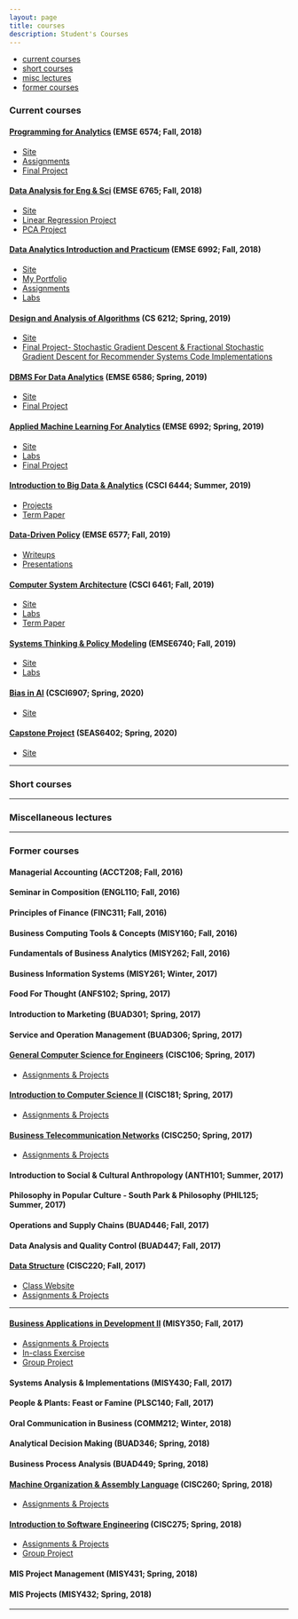 ```yaml
---
layout: page
title: courses
description: Student's Courses
---
```


<div class="navbar">
    <div class="navbar-inner">
        <ul class="nav">
            <li><a href="#current">current courses</a></li>
            <li><a href="#shortcourses">short courses</a></li>
            <li><a href="#misc">misc lectures</a></li>
            <li><a href="#old">former courses</a></li>
        </ul>
    </div>
</div>


### <a name="current"></a>Current courses

#### [Programming for Analytics](http://www2.seas.gwu.edu/~bhagiweb/emse6574/) (EMSE 6574; Fall, 2018)
- [Site](http://www2.seas.gwu.edu/~bhagiweb/emse6574/)
- [Assignments](https://github.com/oliviapy960825/oliviapy960825.github.io/tree/master/Assignments/Programming%20for%20Analytics)
- [Final Project](https://github.com/oliviapy960825/oliviapy960825.github.io/tree/master/Assignments/Programming%20for%20Analytics/project)


#### [Data Analysis for Eng & Sci](https://www2.seas.gwu.edu/~dorpjr/EMSE271/Coursefiles.html) (EMSE 6765; Fall, 2018)
- [Site](https://www2.seas.gwu.edu/~dorpjr/EMSE271/Coursefiles.html)
- [Linear Regression Project](https://github.com/oliviapy960825/oliviapy960825.github.io/tree/master/Assignments/Data%20Analysis%20for%20Eng%20%26%20Sci/Linear%20Regression%20Project)
- [PCA Project](https://github.com/oliviapy960825/oliviapy960825.github.io/tree/master/Assignments/Data%20Analysis%20for%20Eng%20%26%20Sci/PCA%20Project)

#### [Data Analytics Introduction and Practicum](http://bsharvey.github.io) (EMSE 6992; Fall, 2018)

- [Site](https://github.com/oliviapy960825/oliviapy960825.github.io/tree/master/Assignments/Data%20Analytics%20Introduction%20and%20Practicum)
- [My Portfolio](https://oliviapy960825.github.io/)
- [Assignments](https://github.com/oliviapy960825/oliviapy960825.github.io/tree/master/Assignments/Data%20Analytics%20Introduction%20and%20Practicum)
- [Labs](https://github.com/bsharvey/EMSEDataAnalytics/tree/master/EMSE6992_Labs)


#### [Design and Analysis of Algorithms](https://github.com/oliviapy960825/oliviapy960825.github.io/tree/master/Assignments/Design%20and%20Analysis%20of%20Algorithms) (CS 6212; Spring, 2019)
- [Site](https://github.com/oliviapy960825/oliviapy960825.github.io/tree/master/Assignments/Design%20and%20Analysis%20of%20Algorithms)
- [Final Project- Stochastic Gradient Descent & Fractional Stochastic Gradient Descent for Recommender Systems Code Implementations](https://github.com/oliviapy960825/oliviapy960825.github.io/blob/master/Assignments/Design%20and%20Analysis%20of%20Algorithms/SGD%20and%20FSGD%20for%20Recommender%20Systems%20Code%20Implementation.ipynb)


#### [DBMS For Data Analytics](https://github.com/oliviapy960825/oliviapy960825.github.io/tree/master/Assignments/DBMS%20for%20Data%20Analytics) (EMSE 6586; Spring, 2019)
- [Site](https://github.com/oliviapy960825/oliviapy960825.github.io/tree/master/Assignments/DBMS%20for%20Data%20Analytics)
- [Final Project](https://github.com/oliviapy960825/oliviapy960825.github.io/tree/master/Assignments/DBMS%20for%20Data%20Analytics/Project)

#### [Applied Machine Learning For Analytics](https://github.com/oliviapy960825/oliviapy960825.github.io/tree/master/Assignments/Applied%20Machine%20Learning%20for%20Analytics) (EMSE 6992; Spring, 2019)
- [Site](https://github.com/oliviapy960825/oliviapy960825.github.io/tree/master/Assignments/Applied%20Machine%20Learning%20for%20Analytics)
- [Labs](https://github.com/oliviapy960825/oliviapy960825.github.io/tree/master/Assignments/Applied%20Machine%20Learning%20for%20Analytics)
- [Final Project](https://github.com/oliviapy960825/oliviapy960825.github.io/tree/master/Assignments/Applied%20Machine%20Learning%20for%20Analytics/Final%20Project)


#### [Introduction to Big Data & Analytics]() (CSCI 6444; Summer, 2019)
- [Projects](https://github.com/oliviapy960825/oliviapy960825.github.io/tree/master/Assignments/Introduction%20to%20Big%20Data%20%26%20Analytics)
- [Term Paper](https://github.com/oliviapy960825/oliviapy960825.github.io/tree/master/Assignments/Introduction%20to%20Big%20Data%20%26%20Analytics)

#### [Data-Driven Policy]() (EMSE 6577; Fall, 2019)
- [Writeups](https://github.com/oliviapy960825/oliviapy960825.github.io/tree/master/Assignments/Data-Driven%20Policy/Write-ups)
- [Presentations](https://github.com/oliviapy960825/oliviapy960825.github.io/tree/master/Assignments/Data-Driven%20Policy/Presentations)


#### [Computer System Architecture]() (CSCI 6461; Fall, 2019)
- [Site](http://www.mslcourses.com/CSCI6461SectionO12Fall2019/Schedule6461SectionO12Fall2019.html)
- [Labs](https://github.com/oliviapy960825/CS6461ProjectPhase1)
- [Term Paper](https://github.com/oliviapy960825/oliviapy960825.github.io/blob/master/Assignments/Computer%20System%20Architecture/Computer%20System%20Architectural%20Parallelism.pdf)


#### [Systems Thinking & Policy Modeling]() (EMSE6740; Fall, 2019)
- [Site](https://github.com/maksim2042/EMSE-6740)
- [Labs](https://github.com/oliviapy960825/oliviapy960825.github.io/tree/master/Assignments/System%20Thinking%20%26%20Modeling)


#### [Bias in AI]() (CSCI6907; Spring, 2020)
- [Site](https://github.com/oliviapy960825/oliviapy960825.github.io/tree/master/Assignments/Capstone)


#### [Capstone Project]() (SEAS6402; Spring, 2020)
- [Site](https://github.com/oliviapy960825/word_embedding_analogy_analysis)


---


### <a name="shortcourses"></a>Short courses

---

### <a name="misc"></a>Miscellaneous lectures


---

### <a name="old"></a>Former courses

#### Managerial Accounting (ACCT208; Fall, 2016)



#### Seminar in Composition (ENGL110; Fall, 2016)



#### Principles of Finance (FINC311; Fall, 2016)



#### Business Computing Tools & Concepts (MISY160; Fall, 2016)


#### Fundamentals of Business Analytics (MISY262; Fall, 2016)



#### Business Information Systems (MISY261; Winter, 2017)


#### Food For Thought (ANFS102; Spring, 2017)


#### Introduction to Marketing (BUAD301; Spring, 2017)


#### Service and Operation Management (BUAD306; Spring, 2017)


#### [General Computer Science for Engineers](https://github.com/oliviapy960825/oliviapy960825.github.io/tree/master/Assignments/General%20Computer%20Science%20for%20Engineers) (CISC106; Spring, 2017)
- [Assignments & Projects](https://github.com/oliviapy960825/oliviapy960825.github.io/tree/master/Assignments/General%20Computer%20Science%20for%20Engineers)


#### [Introduction to Computer Science II](https://github.com/oliviapy960825/oliviapy960825.github.io/tree/master/Assignments/Introduction%20to%20Computer%20Science%20II) (CISC181; Spring, 2017)
- [Assignments & Projects](https://github.com/oliviapy960825/oliviapy960825.github.io/tree/master/Assignments/Introduction%20to%20Computer%20Science%20II)


#### [Business Telecommunication Networks](https://github.com/oliviapy960825/oliviapy960825.github.io/tree/master/Assignments/Business%20Telecommunication%20Networks/cisc250) (CISC250; Spring, 2017)
- [Assignments & Projects](https://github.com/oliviapy960825/oliviapy960825.github.io/tree/master/Assignments/Business%20Telecommunication%20Networks/cisc250)


#### Introduction to Social & Cultural Anthropology (ANTH101; Summer, 2017)


#### Philosophy in Popular Culture - South Park & Philosophy (PHIL125; Summer, 2017)


#### Operations and Supply Chains (BUAD446; Fall, 2017)


#### Data Analysis and Quality Control (BUAD447; Fall, 2017)


#### [Data Structure](https://github.com/oliviapy960825/oliviapy960825.github.io/tree/master/Assignments/Data%20Structure) (CISC220; Fall, 2017)
- [Class Website](https://www.eecis.udel.edu/~yarringt/CISC220/)
- [Assignments & Projects](https://github.com/oliviapy960825/oliviapy960825.github.io/tree/master/Assignments/Data%20Structure)

---
#### [Business Applications in Development II](https://github.com/oliviapy960825/oliviapy960825.github.io/tree/master/Assignments/Business%20Applications%20in%20Development%20II) (MISY350; Fall, 2017)
- [Assignments & Projects](https://github.com/oliviapy960825/oliviapy960825.github.io/tree/master/Assignments/Business%20Applications%20in%20Development%20II)
- [In-class Exercise](https://github.com/oliviapy960825/misy350-inclass-exercises)
- [Group Project](https://github.com/oliviapy960825/group-project)



#### Systems Analysis & Implementations (MISY430; Fall, 2017)



#### People & Plants: Feast or Famine (PLSC140; Fall, 2017)



#### Oral Communication in Business (COMM212; Winter, 2018)



#### Analytical Decision Making (BUAD346; Spring, 2018)



#### Business Process Analysis (BUAD449; Spring, 2018)



#### [Machine Organization & Assembly Language](https://github.com/oliviapy960825/oliviapy960825.github.io/tree/master/Assignments/Machine%20Organization%20%26%20Assembly%20Language/CISC260) (CISC260; Spring, 2018)
- [Assignments & Projects](https://github.com/oliviapy960825/oliviapy960825.github.io/tree/master/Assignments/Machine%20Organization%20%26%20Assembly%20Language/CISC260)


#### [Introduction to Software Engineering](https://github.com/oliviapy960825/oliviapy960825.github.io/tree/master/Assignments/Introduction%20to%20Software%20Engineering) (CISC275; Spring, 2018)
- [Assignments & Projects](https://github.com/oliviapy960825/oliviapy960825.github.io/tree/master/Assignments/Introduction%20to%20Software%20Engineering)
- [Group Project](https://github.com/oliviapy960825/oliviapy960825.github.io/tree/master/Assignments/Introduction%20to%20Software%20Engineering/estuary-team-10-8-master)



#### MIS Project Management (MISY431; Spring, 2018)



#### MIS Projects (MISY432; Spring, 2018)
---
